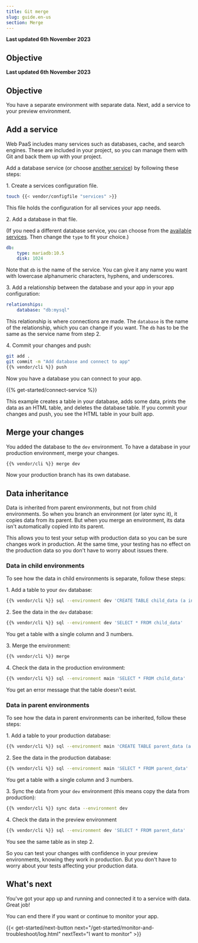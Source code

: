 ```yaml
---
title: Git merge
slug: guide.en-us
section: Merge
---
```


**Last updated 6th November 2023**



## Objective  

**Last updated 6th November 2023**



## Objective  

You have a separate environment with separate data.
Next, add a service to your preview environment.

## Add a service

Web PaaS includes many services such as databases, cache, and search engines.
These are included in your project, so you can manage them with Git and back them up with your project.

Add a database service (or choose [another service](../../add-services/_index.md)) by following these steps:

1\. Create a services configuration file.


```bash
touch {{< vendor/configfile "services" >}}
```

   This file holds the configuration for all services your app needs.

2\. Add a database in that file.

   (If you need a different database service, you can choose from the [available services](../../add-services/_index.md#available-services).
   Then change the `type` to fit your choice.)

```yaml {configFile="services"}
db:
    type: mariadb:10.5
    disk: 1024
```

   Note that `db` is the name of the service.
   You can give it any name you want with lowercase alphanumeric characters, hyphens, and underscores.

3\. Add a relationship between the database and your app in your app configuration:


```yaml {configFile="app"}
relationships:
    database: "db:mysql"
```

   This relationship is where connections are made.
   The `database` is the name of the relationship, which you can change if you want.
   The `db` has to be the same as the service name from step 2.

4\. Commit your changes and push:


```bash
git add .
git commit -m "Add database and connect to app"
{{% vendor/cli %}} push
```

Now you have a database you can connect to your app.

{{% get-started/connect-service %}}

This example creates a table in your database, adds some data, prints the data as an HTML table,
and deletes the database table.
If you commit your changes and push, you see the HTML table in your built app.

## Merge your changes

You added the database to the `dev` environment.
To have a database in your production environment, merge your changes.

```bash
{{% vendor/cli %}} merge dev
```

Now your production branch has its own database.

## Data inheritance

Data is inherited from parent environments, but not from child environments.
So when you branch an environment (or later sync it), it copies data from its parent.
But when you merge an environment, its data isn't automatically copied into its parent.

This allows you to test your setup with production data so you can be sure changes work in production.
At the same time, your testing has no effect on the production data so you don't have to worry about issues there.

### Data in child environments

To see how the data in child environments is separate, follow these steps:

1\. Add a table to your `dev` database:


```bash
{{% vendor/cli %}} sql --environment dev 'CREATE TABLE child_data (a int); INSERT INTO child_data(a) VALUES (1), (2), (3);'
```

2\. See the data in the `dev` database:


```bash
{{% vendor/cli %}} sql --environment dev 'SELECT * FROM child_data'
```

   You get a table with a single column and 3 numbers.

3\. Merge the environment:


```bash
{{% vendor/cli %}} merge
```

4\. Check the data in the production environment:


```bash
{{% vendor/cli %}} sql --environment main 'SELECT * FROM child_data'
```

You get an error message that the table doesn't exist.

### Data in parent environments

To see how the data in parent environments can be inherited, follow these steps:

1\. Add a table to your production database:


```bash
{{% vendor/cli %}} sql --environment main 'CREATE TABLE parent_data (a int); INSERT INTO parent_data(a) VALUES (1), (2), (3);'
```

2\. See the data in the production database:


```bash
{{% vendor/cli %}} sql --environment main 'SELECT * FROM parent_data'
```

   You get a table with a single column and 3 numbers.

3\. Sync the data from your `dev` environment (this means copy the data from production):


```bash
{{% vendor/cli %}} sync data --environment dev
```

4\. Check the data in the preview environment


```bash
{{% vendor/cli %}} sql --environment dev 'SELECT * FROM parent_data'
```

   You see the same table as in step 2.

So you can test your changes with confidence in your preview environments, knowing they work in production.
But you don't have to worry about your tests affecting your production data.

## What's next

You've got your app up and running and connected it to a service with data.
Great job!

You can end there if you want or continue to monitor your app.

{{< get-started/next-button next="/get-started/monitor-and-troubleshoot/log.html" nextText="I want to monitor" >}}
